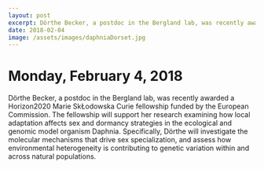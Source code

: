 ```yaml
---
layout: post
excerpt: Dörthe Becker, a postdoc in the Bergland lab, was recently awarded a Horizon2020 Marie SkŁodowska Curie fellowship funded by the European Commission. 
date: 2018-02-04
image: /assets/images/daphniaDorset.jpg
---
```

# Monday, February 4, 2018
Dörthe Becker, a postdoc in the Bergland lab, was recently awarded a Horizon2020 Marie SkŁodowska Curie fellowship funded by the European Commission. The fellowship will support her research examining how local adaptation affects sex and dormancy strategies in the ecological and genomic model organism Daphnia. Specifically, Dörthe will investigate the molecular mechanisms that drive sex specialization, and assess how environmental heterogeneity is contributing to genetic variation within and across natural populations.
